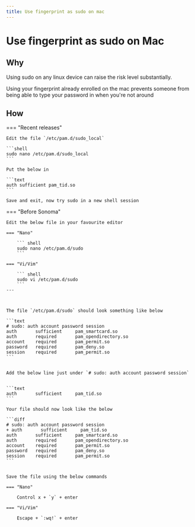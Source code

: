 ```yaml
---
title: Use fingerprint as sudo on mac
---
```


# Use fingerprint as sudo on Mac

## Why

Using sudo on any linux device can raise the risk level substantially.

Using your fingerprint already enrolled on the mac prevents someone from being able to type your password in when you're not around

## How

=== "Recent releases"

    Edit the file `/etc/pam.d/sudo_local`
    
    ```shell
    sudo nano /etc/pam.d/sudo_local
    ```
    
    Put the below in
    
    ```text
    auth sufficient pam_tid.so
    ```
    
    Save and exit, now try sudo in a new shell session

=== "Before Sonoma"


    Edit the below file in your favourite editor
    
    === "Nano"
    
        ``` shell
        sudo nano /etc/pam.d/sudo
        ```
    
    === "Vi/Vim"
    
        ``` shell
        sudo vi /etc/pam.d/sudo
        ```
    ---
    
    
    
    The file `/etc/pam.d/sudo` should look something like below
    
    ```text
    # sudo: auth account password session
    auth       sufficient     pam_smartcard.so
    auth       required       pam_opendirectory.so
    account    required       pam_permit.so
    password   required       pam_deny.so
    session    required       pam_permit.so
    ```
    
    
    Add the below line just under `# sudo: auth account password session`
    
    
    ```text
    auth       sufficient     pam_tid.so
    ```
    
    Your file should now look like the below
    
    ```diff
    # sudo: auth account password session
    + auth       sufficient     pam_tid.so
    auth       sufficient     pam_smartcard.so
    auth       required       pam_opendirectory.so
    account    required       pam_permit.so
    password   required       pam_deny.so
    session    required       pam_permit.so
    ```
    
    
    Save the file using the below commands
    
    === "Nano"
    
        Control x + `y` + enter
    
    === "Vi/Vim"
    
        Escape + `:wq!` + enter
    